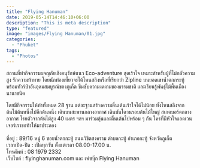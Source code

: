 ```yaml
---
title: "Flying Hanuman"
date: 2019-05-14T14:46:10+06:00
description: "This is meta description"
type: "featured"
image: "images/Flying Hanuman/01.jpg"
categories: 
  - "Phuket"
tags:
  - "Photos"
---
```



สถานที่ทำกิจกรรมผจญภัยเชิงอนุรักษ์แนว Eco-adventure สุดเร้าใจ เหมาะสำหรับผู้ที่ไม่กลัวความสูง รักความท้าทาย โดยนักท่องเที่ยวจะได้โหนสลิงหรือที่เรียกว่า Zipline บนยอดเขาน้ำตกกระทู้ พร้อมทัวร์ป่าอันอุดมสมบูรณ์ของภูเก็ต ซึมซับความงดงามของธรรมชาติ และเรียนรู้พันธุ์ไม้พื้นเมืองนานาชนิด

โดยมีกิจกรรมให้ทำทั้งหมด 28 ฐาน แต่ละฐานสร้างความตื่นเต้นเร้าใจได้ไม่น้อย ทั้งโหนสลิงจากต้นไม้ต้นหนึ่งไปอีกต้นหนึ่ง เดินบนสะพานกลางอากาศ เดินบันไดวนรอบต้นไม้ใหญ่ สเกตบอร์ดกลางอากาศ โรยตัวจากต้นไม้สูง 40 เมตร ฯลฯ มาร่วมลุ้นและตื่นเต้นไปพร้อม ๆ กัน ใครที่มีหัวใจแอดเวนเจอร์เราขอท้าให้มาประลอง
<br/><br/>
ที่อยู่ : 89/16 หมู่ 6 ซอยน้ำตกกะทู้ ถนนวิชิตสงคราม ตำบลกะทู้ อำเภอกะทู้ จังหวัดภูเก็ต<br/>
เวลาเปิด-ปิด : เปิดทุกวัน ตั้งแต่เวลา 08.00-17.00 น.<br/>
โทรศัพท์ : 08 1979 2332<br/>
เว็บไซต์ : flyinghanuman.com และ เฟซบุ๊ก Flying Hanuman<br/>


